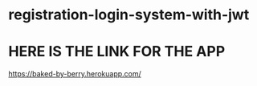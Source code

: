 # registration-login-system-with-jwt
# HERE IS THE LINK FOR THE APP
https://baked-by-berry.herokuapp.com/
